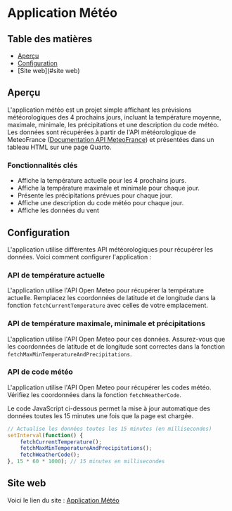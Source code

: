 # Application Météo

## Table des matières
- [Aperçu](#aperçu)
- [Configuration](#configuration)
- [Site web](#site web) 

## Aperçu
L'application météo est un projet simple affichant les prévisions météorologiques des 4 prochains jours, incluant la température moyenne, maximale, minimale, les précipitations et une description du code météo. Les données sont récupérées à partir de l'API météorologique de MeteoFrance ([Documentation API MeteoFrance](https://open-meteo.com/en/docs/meteofrance-api)) et présentées dans un tableau HTML sur une page Quarto.

### Fonctionnalités clés
- Affiche la température actuelle pour les 4 prochains jours.
- Affiche la température maximale et minimale pour chaque jour.
- Présente les précipitations prévues pour chaque jour.
- Affiche une description du code météo pour chaque jour.
- Affiche les données du vent

## Configuration
L'application utilise différentes API météorologiques pour récupérer les données. Voici comment configurer l'application :

### API de température actuelle
L'application utilise l'API Open Meteo pour récupérer la température actuelle. Remplacez les coordonnées de latitude et de longitude dans la fonction `fetchCurrentTemperature` avec celles de votre emplacement.

### API de température maximale, minimale et précipitations
L'application utilise l'API Open Meteo pour ces données. Assurez-vous que les coordonnées de latitude et de longitude sont correctes dans la fonction `fetchMaxMinTemperatureAndPrecipitations`.

### API de code météo
L'application utilise l'API Open Meteo pour récupérer les codes météo. Vérifiez les coordonnées dans la fonction `fetchWeatherCode`.

Le code JavaScript ci-dessous permet la mise à jour automatique des données toutes les 15 minutes une fois que la page est chargée.

```javascript
// Actualise les données toutes les 15 minutes (en millisecondes)
setInterval(function() {
    fetchCurrentTemperature();
    fetchMaxMinTemperatureAndPrecipitations();
    fetchWeatherCode();
}, 15 * 60 * 1000); // 15 minutes en millisecondes
```


## Site web

Voici le lien du site : [Application Météo](https://romeobex.github.io/Application-_meteo-/)


